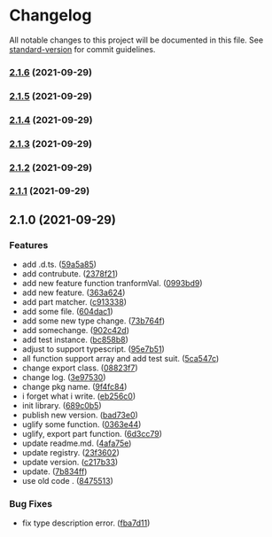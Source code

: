 # Changelog

All notable changes to this project will be documented in this file. See [standard-version](https://github.com/conventional-changelog/standard-version) for commit guidelines.

### [2.1.6](https://github.com/xiamu14/data-matcher/compare/v2.1.5...v2.1.6) (2021-09-29)

### [2.1.5](https://github.com/xiamu14/data-matcher/compare/v2.1.4...v2.1.5) (2021-09-29)

### [2.1.4](https://github.com/xiamu14/data-matcher/compare/v2.1.3...v2.1.4) (2021-09-29)

### [2.1.3](https://github.com/xiamu14/data-matcher/compare/v2.1.2...v2.1.3) (2021-09-29)

### [2.1.2](https://github.com/xiamu14/data-matcher/compare/v2.1.1...v2.1.2) (2021-09-29)

### [2.1.1](https://github.com/xiamu14/data-matcher/compare/v2.1.0...v2.1.1) (2021-09-29)

## 2.1.0 (2021-09-29)


### Features

* add .d.ts. ([59a5a85](https://github.com/xiamu14/data-matcher/commit/59a5a8516f8837b578b163d3635b3fce519f2555))
* add contrubute. ([2378f21](https://github.com/xiamu14/data-matcher/commit/2378f212430c6d0845de16de570c545ed06eef54))
* add new feature function tranformVal. ([0993bd9](https://github.com/xiamu14/data-matcher/commit/0993bd909984772be427a63d88a19245a77bb073))
* add new feature. ([363a624](https://github.com/xiamu14/data-matcher/commit/363a62434a08fe60396cbf505f208c609462bfe6))
* add part matcher. ([c913338](https://github.com/xiamu14/data-matcher/commit/c9133384e41328694aa128c0f3d697a0ce08fe89))
* add some file. ([604dac1](https://github.com/xiamu14/data-matcher/commit/604dac1b261bae0789941bc63491a55a38a32815))
* add some new type change. ([73b764f](https://github.com/xiamu14/data-matcher/commit/73b764fafe1c538df49064c82df6a80f2bd26823))
* add somechange. ([902c42d](https://github.com/xiamu14/data-matcher/commit/902c42da82b85b51229f4513fac570ef02b254d7))
* add test instance. ([bc858b8](https://github.com/xiamu14/data-matcher/commit/bc858b8cb90399da1d6915c28448459a746e5b5b))
* adjust to support typescript. ([95e7b51](https://github.com/xiamu14/data-matcher/commit/95e7b517c3cc977e63bc979a40373861fd4cfc8f))
* all function support array and add test suit. ([5ca547c](https://github.com/xiamu14/data-matcher/commit/5ca547c90371b2e6b327537c0fdc47fda679bd71))
* change export class. ([08823f7](https://github.com/xiamu14/data-matcher/commit/08823f7100e90a7180cafe5f1f54f3ec9e368388))
* change log. ([3e97530](https://github.com/xiamu14/data-matcher/commit/3e975301bbc81256050b4513c824762e62418e01))
* change pkg name. ([9f4fc84](https://github.com/xiamu14/data-matcher/commit/9f4fc845ccb575d272dfcf9d2d45ec14992b4eb6))
* i forget what i write. ([eb256c0](https://github.com/xiamu14/data-matcher/commit/eb256c0e78068f13732d6b9975f072c9a350ff33))
* init library. ([689c0b5](https://github.com/xiamu14/data-matcher/commit/689c0b54caae98b1333a9e27caabb0d6fa05d262))
* publish new version. ([bad73e0](https://github.com/xiamu14/data-matcher/commit/bad73e084e4cfe89aa4855c0327b8ea465f84bb0))
* uglify some function. ([0363e44](https://github.com/xiamu14/data-matcher/commit/0363e44aa55b5a96b8a4caa5b994ebc7e19afae5))
* uglify, export part function. ([6d3cc79](https://github.com/xiamu14/data-matcher/commit/6d3cc79ea744fcddda752a3c54fc59fd6f943cf0))
* update readme.md. ([4afa75e](https://github.com/xiamu14/data-matcher/commit/4afa75ea689ae338213a3141626b207ba6d9cef7))
* update registry. ([23f3602](https://github.com/xiamu14/data-matcher/commit/23f3602b35d3cf6da48757f56975843d0744d568))
* update version. ([c217b33](https://github.com/xiamu14/data-matcher/commit/c217b338a4aa5d6b238ef7c7a002291f60f3d724))
* update. ([7b834ff](https://github.com/xiamu14/data-matcher/commit/7b834ffcf1084cf8b69bca762b3cfbdcaea80518))
* use old code . ([8475513](https://github.com/xiamu14/data-matcher/commit/84755133b4cf7c6902194ecdef21fb5f25bf4896))


### Bug Fixes

* fix type description error. ([fba7d11](https://github.com/xiamu14/data-matcher/commit/fba7d11fdda590d400afd55f419adb171220ae5b))
